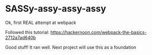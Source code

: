 # SASSy-assy-assy-assy

Ok, first REAL attempt at webpack

Followed this tutorial: https://hackernoon.com/webpack-the-basics-2712a7ad640b

Good stuff!  It ran well.  Next project will use this as a foundation
